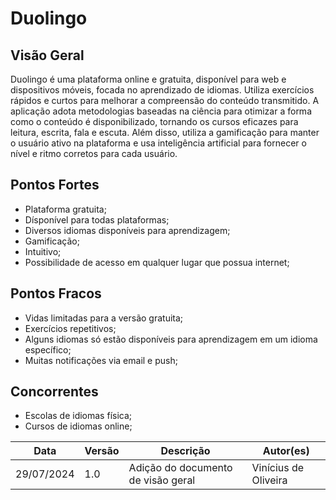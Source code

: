 # Duolingo

## Visão Geral
Duolingo é uma plataforma online e gratuita, disponível para web e dispositivos móveis, focada no aprendizado de idiomas. Utiliza exercícios rápidos e curtos para melhorar a compreensão do conteúdo transmitido. A aplicação adota metodologias baseadas na ciência para otimizar a forma como o conteúdo é disponibilizado, tornando os cursos eficazes para leitura, escrita, fala e escuta. Além disso, utiliza a gamificação para manter o usuário ativo na plataforma e usa inteligência artificial para fornecer o nível e ritmo corretos para cada usuário.

## Pontos Fortes
- Plataforma gratuita;
- Dísponível para todas plataformas;
- Diversos idiomas disponíveis para aprendizagem;
- Gamificação;
- Intuitivo;
- Possibilidade de acesso em qualquer lugar que possua internet;

## Pontos Fracos
- Vidas limitadas para a versão gratuita;
- Exercícios repetitivos;
- Alguns idiomas só estão disponíveis para aprendizagem em um idioma específico;
- Muitas notificações via email e push;

## Concorrentes
- Escolas de idiomas física;
- Cursos de idiomas online;

| Data | Versão | Descrição | Autor(es) |
| ---- | ------ | --------- | --------- |
| 29/07/2024 | 1.0 | Adição do documento de visão geral | Vinícius de Oliveira |